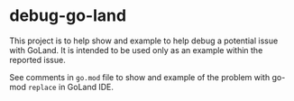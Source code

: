 # debug-go-land

This project is to help show and example to help debug a potential issue with GoLand.  It is intended to be used only as an example within the reported issue.  

See comments in `go.mod` file to show and example of the problem with go-mod `replace` in GoLand IDE.
